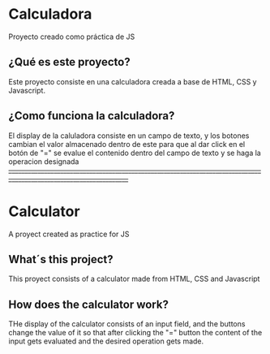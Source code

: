 # Calculadora
Proyecto creado como práctica de JS
## ¿Qué es este proyecto?
Este proyecto consiste en una calculadora creada a base de HTML, CSS y Javascript.
## ¿Como funciona la calculadora?
El display de la caluladora consiste en un campo de texto, y los botones cambian el valor almacenado dentro de este para que al dar click en el botón de "=" se evalue el contenido dentro del campo de texto y se haga la operacion designada
~~___________________________________________________________________________________________________________________~~
# Calculator
A proyect created as practice for JS
## What´s this project?
This proyect consists of a calculator made from HTML, CSS and Javascript
## How does the calculator work?
THe display of the calculator consists of an input field, and the buttons change the value of it so that after clicking the "=" button the content of the input gets evaluated and the desired operation gets made.
